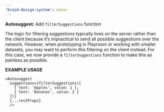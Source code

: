 ```yaml
---
'braid-design-system': minor
---
```


**Autosuggest:** Add `filterSuggestions` function

The logic for filtering suggestions typically lives on the server rather than the client because it’s impractical to send all possible suggestions over the network. However, when prototyping in Playroom or working with smaller datasets, you may want to perform this filtering on the client instead. For this case, we now provide a `filterSuggestions` function to make this as painless as possible.

**EXAMPLE USAGE**

```tsx
<Autosuggest
  suggestions={filterSuggestions([
    { text: 'Apples', value: 1 },
    { text: 'Bananas', value: 2 }
  ])}
  {...restProps}
  />
```
